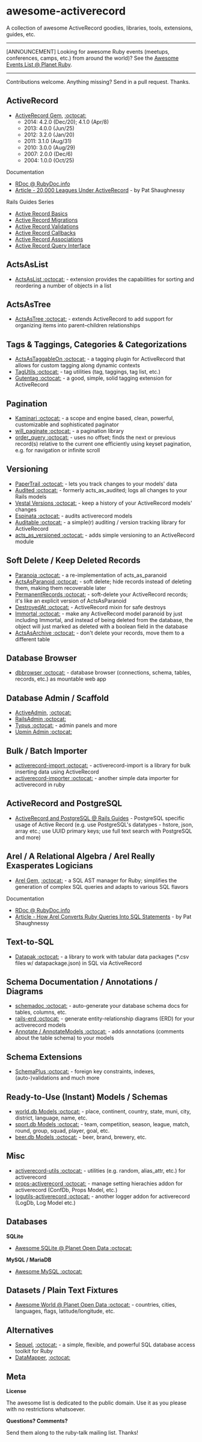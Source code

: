 # awesome-activerecord

A collection of awesome ActiveRecord goodies, libraries, tools, extensions, guides, etc.

---

[ANNOUNCEMENT] Looking for awesome Ruby events (meetups, conferences, camps, etc.) from around the world)? See the [Awesome Events List @ Planet Ruby](https://github.com/planetruby/awesome-events). 

---

Contributions welcome. Anything missing? Send in a pull request. Thanks.


## ActiveRecord

- [ActiveRecord Gem](https://rubygems.org/gems/activerecord), [:octocat:](https://github.com/rails/rails/tree/master/activerecord)
   - 2014: 4.2.0 (Dec/20); 4.1.0 (Apr/8)
   - 2013: 4.0.0 (Jun/25)
   - 2012: 3.2.0 (Jan/20)
   - 2011: 3.1.0 (Aug/31)
   - 2010: 3.0.0 (Aug/29) 
   - 2007: 2.0.0 (Dec/6)
   - 2004: 1.0.0 (Oct/25)

Documentation

- [RDoc @ RubyDoc.info](http://www.rubydoc.info/gems/activerecord)
- [Article - 20,000 Leagues Under ActiveRecord](http://patshaughnessy.net/2014/9/17/20000-leagues-under-activerecord) - by Pat Shaughnessy

<!--
    - [ActiveRecord::Base](http://www.rubydoc.info/gems/activerecord/ActiveRecord/Base)
    - [ActiveRecord::Associations::ClassMethods](http://www.rubydoc.info/gems/activerecord/ActiveRecord/Associations/ClassMethods) - belongs_to, has_one, has_many, has_and_belongs_to_many and friends
-->

Rails Guides Series

- [Active Record Basics](http://guides.rubyonrails.org/active_record_basics.html)
- [Active Record Migrations](http://guides.rubyonrails.org/active_record_migrations.html)
- [Active Record Validations](http://guides.rubyonrails.org/active_record_validations.html)
- [Active Record Callbacks](http://guides.rubyonrails.org/active_record_callbacks.html)
- [Active Record Associations](http://guides.rubyonrails.org/association_basics.html)
- [Active Record Query Interface](http://guides.rubyonrails.org/active_record_querying.html)


## ActsAsList

- [ActsAsList :octocat:](https://github.com/swanandp/acts_as_list) - extension provides the capabilities for sorting and reordering a number of objects in a list 

## ActsAsTree

- [ActsAsTree :octocat:](https://github.com/amerine/acts_as_tree) - extends ActiveRecord to add support for organizing items into parent–children relationships

## Tags & Taggings, Categories & Categorizations

- [ActsAsTaggableOn :octocat:](https://github.com/mbleigh/acts-as-taggable-on) - a tagging plugin for ActiveRecord that allows for custom tagging along dynamic contexts
- [TagUtils :octocat:](https://github.com/rubylibs/tagutils) -  tag utilities (tag, taggings, tag list, etc.) 
- [Gutentag :octocat:](https://github.com/pat/gutentag) - a good, simple, solid tagging extension for ActiveRecord

## Pagination

- [Kaminari :octocat:](https://github.com/amatsuda/kaminari) - a scope and engine based, clean, powerful, customizable and sophisticated paginator
- [will_paginate :octocat:](https://github.com/mislav/will_paginate) - a pagination library
- [order_query :octocat:](https://github.com/glebm/order_query) - uses no offset; finds the next or previous record(s) relative to the current one efficiently using keyset pagination, e.g. for navigation or infinite scroll

## Versioning

- [PaperTrail :octocat:](https://github.com/airblade/paper_trail) - lets you track changes to your models' data
- [Audited :octocat:](https://github.com/collectiveidea/audited) - formerly acts_as_audited; logs all changes to your Rails models
- [Vestal Versions :octocat:](https://github.com/laserlemon/vestal_versions) - keep a history of your ActiveRecord models' changes
- [Espinata :octocat:](https://github.com/continuum/espinita) - audits activerecord models 
- [Auditable :octocat:](https://github.com/harley/auditable) - a simple(r) auditing / version tracking library for ActiveRecord
- [acts_as_versioned :octocat:](https://github.com/technoweenie/acts_as_versioned) - adds simple versioning to an ActiveRecord module


## Soft Delete / Keep Deleted Records

- [Paranoia :octocat:](https://github.com/radar/paranoia) - a re-implementation of acts_as_paranoid
- [ActsAsParanoid :octocat:](https://github.com/ActsAsParanoid/acts_as_paranoid) - soft delete; hide records instead of deleting them, making them recoverable later
- [PermanentRecords :octocat:](https://github.com/JackDanger/permanent_records) - soft-delete your ActiveRecord records; it's like an explicit version of ActsAsParanoid 
- [DestroyedAt :octocat:](https://github.com/dockyard/ruby-destroyed_at) - ActiveRecord mixin for safe destroys
- [Immortal :octocat:](https://github.com/teambox/immortal) - make any ActiveRecord model paranoid by just including Immortal, and instead of being deleted from the database, the object will just marked as deleted with a boolean field in the database 
- [ActsAsArchive :octocat:](https://github.com/winton/acts_as_archive) - don't delete your records, move them to a different table



## Database Browser

- [dbbrowser :octocat:](https://github.com/rubylibs/dbbrowser) - database browser (connections, schema, tables, records, etc.) as mountable web app 

## Database Admin / Scaffold

- [ActiveAdmin](http://activeadmin.info), [:octocat:](https://github.com/activeadmin)
- [RailsAdmin :octocat:](https://github.com/sferik/rails_admin)
- [Typus :octocat:](https://github.com/typus) - admin panels and more
- [Upmin Admin :octocat:](https://github.com/upmin/upmin-admin-ruby) 

## Bulk / Batch Importer

- [activerecord-import :octocat:](https://github.com/zdennis/activerecord-import) - activerecord-import is a library for bulk inserting data using ActiveRecord
- [activerecord-importer :octocat:](https://github.com/rubylibs/activerecord-importer) - another simple data importer for activerecord in ruby


## ActiveRecord and PostgreSQL

- [ActiveRecord and PostgreSQL @ Rails Guides](http://guides.rubyonrails.org/active_record_postgresql.html) - PostgreSQL specific usage of Active Record (e.g. use PostgreSQL's datatypes - hstore, json, array etc.; use UUID primary keys; use full text search with PostgreSQL and more)

## Arel / A Relational Algebra / Arel Really Exasperates Logicians

- [Arel Gem](https://rubygems.org/gems/arel), [:octocat:](https://github.com/rails/arel) - a SQL AST manager for Ruby; simplifies the generation of complex SQL queries and adapts to various SQL flavors

Documentation

- [RDoc @ RubyDoc.info](http://www.rubydoc.info/gems/arel)
- [Article - How Arel Converts Ruby Queries Into SQL Statements](http://patshaughnessy.net/2014/9/23/how-arel-converts-ruby-queries-into-sql-statements) - by Pat Shaughnessy



## Text-to-SQL

- [Datapak :octocat:](https://github.com/textkit/datapak) -  a library to work with tabular data packages (*.csv files w/ datapackage.json) in SQL via ActiveRecord


## Schema Documentation / Annotations / Diagrams 

- [schemadoc :octocat:](https://github.com/rubylibs/schemadoc) - auto-generate your database schema docs for tables, columns, etc.
- [rails-erd :octocat:](https://github.com/voormedia/rails-erd) - generate entity-relationship diagrams (ERD) for your activerecord models
- [Annotate / AnnotateModels :octocat:](https://github.com/ctran/annotate_models) - adds annotations (comments about the table schema) to your models


## Schema Extensions

- [SchemaPlus :octocat:](https://github.com/SchemaPlus) - foreign key constraints, indexes, (auto-)validations and much more

## Ready-to-Use (Instant) Models / Schemas

- [world.db Models :octocat:](https://github.com/worlddb/world.db.models) - place, continent, country, state, muni, city, district, language, name, etc.
- [sport.db Models :octocat:](https://github.com/sportdb/sport.db.models) - team, competition, season, league, match, round, group, squad, player, goal, etc.
- [beer.db Models :octocat:](https://github.com/beerkit/beer.db.models) - beer, brand, brewery, etc.


## Misc 

- [activerecord-utils :octocat:](https://github.com/rubylibs/activerecord-utils) - utilities (e.g. random, alias_attr, etc.) for activerecord 
- [props-activerecord :octocat:](https://github.com/rubylibs/props-activerecord) - manage setting hierachies addon for activerecord (ConfDb, Props Model, etc.)
- [logutils-activerecord :octocat:](https://github.com/rubylibs/logutils-activerecord) - another logger addon for activerecord (LogDb, Log Model etc.) 


## Databases

**SQLite**

- [Awesome SQLite @ Planet Open Data :octocat:](https://github.com/planetopendata/awesome-sqlite)

**MySQL / MariaDB**

- [Awesome MySQL :octocat:](https://github.com/shlomi-noach/awesome-mysql)


## Datasets / Plain Text Fixtures

- [Awesome World @ Planet Open Data :octocat:](https://github.com/planetopendata/awesome-world) - countries, cities, languages, flags, latitude/longitude, etc.

## Alternatives

- [Sequel](http://sequel.jeremyevans.net), [:octocat:](https://github.com/jeremyevans/sequel) -  a simple, flexible, and powerful SQL database access toolkit for Ruby
- [DataMapper](http://datamapper.org), [:octocat:](https://github.com/datamapper) 

## Meta

**License**

The awesome list is dedicated to the public domain. Use it as you please with no restrictions whatsoever.

**Questions? Comments?**

Send them along to the ruby-talk mailing list. Thanks!
